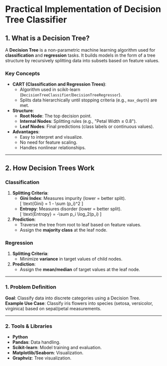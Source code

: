 # Practical Implementation of Decision Tree Classifier

## 1. What is a Decision Tree?
A **Decision Tree** is a non-parametric machine learning algorithm used for **classification** and **regression** tasks. It builds models in the form of a tree structure by recursively splitting data into subsets based on feature values.  

### Key Concepts
- **CART (Classification and Regression Trees)**:  
  - Algorithm used in scikit-learn (`DecisionTreeClassifier`/`DecisionTreeRegressor`).  
  - Splits data hierarchically until stopping criteria (e.g., `max_depth`) are met.  
- **Structure**:  
  - **Root Node**: The top decision point.  
  - **Internal Nodes**: Splitting rules (e.g., "Petal Width ≤ 0.8").  
  - **Leaf Nodes**: Final predictions (class labels or continuous values).  
- **Advantages**:  
  - Easy to interpret and visualize.  
  - No need for feature scaling.  
  - Handles nonlinear relationships.  

---

## 2. How Decision Trees Work
### Classification
1. **Splitting Criteria**:  
   - **Gini Index**: Measures impurity (lower = better split).  
     \[
     \text{Gini} = 1 - \sum (p_i)^2
     \]  
   - **Entropy**: Measures disorder (lower = better split).  
     \[
     \text{Entropy} = -\sum p_i \log_2(p_i)
     \]  
2. **Prediction**:  
   - Traverse the tree from root to leaf based on feature values.  
   - Assign the **majority class** at the leaf node.  

### Regression
1. **Splitting Criteria**:  
   - Minimize **variance** in target values of child nodes.  
2. **Prediction**:  
   - Assign the **mean/median** of target values at the leaf node.  

---

### **1. Problem Definition**  
**Goal**: Classify data into discrete categories using a Decision Tree.  
**Example Use Case**: Classify iris flowers into species (setosa, versicolor, virginica) based on sepal/petal measurements.

---

### **2. Tools & Libraries**  
- **Python**  
- **Pandas**: Data handling.  
- **Scikit-learn**: Model training and evaluation.  
- **Matplotlib/Seaborn**: Visualization.  
- **Graphviz**: Tree visualization.  
